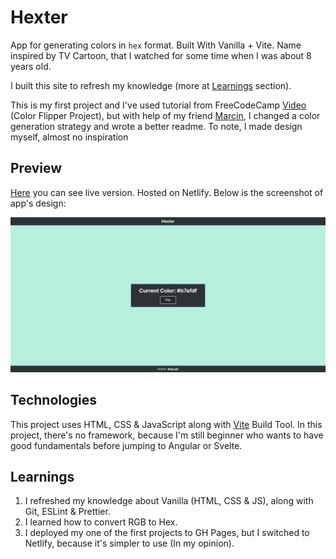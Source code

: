 # Hexter

App for generating colors in `hex` format. Built With Vanilla + Vite. Name inspired by TV Cartoon, that I watched for some time when I was about 8 years old.

I built this site to refresh my knowledge (more at [Learnings](#learnings) section).

This is my first project and I've used tutorial from FreeCodeCamp [Video](https://youtu.be/3PHXvlpOkf4?si=PZm8KzwsLHb99DM3&t=422) (Color Flipper Project), but with help of my friend [Marcin](https://github.com/marcin-wosinek), I changed a color generation strategy and wrote a better readme. To note, I made design myself, almost no inspiration

## Preview

[Here](https://wojcraft-hexter.netlify.app) you can see live version. Hosted on Netlify. Below is the screenshot of app's design:

![Project Screenshot](.github/assets/screenshot.png)

## Technologies

This project uses HTML, CSS & JavaScript along with [Vite](https://vitejs.dev) Build Tool. In this project, there's no framework, because I'm still beginner who wants to have good fundamentals before jumping to Angular or Svelte.

## Learnings

1. I refreshed my knowledge about Vanilla (HTML, CSS & JS), along with Git, ESLint & Prettier.
2. I learned how to convert RGB to Hex.
3. I deployed my one of the first projects to GH Pages, but I switched to Netlify, because it's simpler to use (In my opinion).
